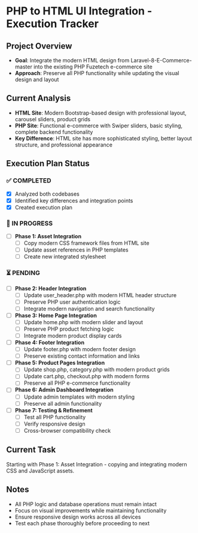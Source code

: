 # PHP to HTML UI Integration - Execution Tracker

## Project Overview
- **Goal**: Integrate the modern HTML design from Laravel-8-E-Commerce-master into the existing PHP Fuzetech e-commerce site
- **Approach**: Preserve all PHP functionality while updating the visual design and layout

## Current Analysis
- **HTML Site**: Modern Bootstrap-based design with professional layout, carousel sliders, product grids
- **PHP Site**: Functional e-commerce with Swiper sliders, basic styling, complete backend functionality
- **Key Difference**: HTML site has more sophisticated styling, better layout structure, and professional appearance

## Execution Plan Status

### ✅ COMPLETED
- [x] Analyzed both codebases
- [x] Identified key differences and integration points
- [x] Created execution plan

### 🔄 IN PROGRESS
- [ ] **Phase 1: Asset Integration**
  - [ ] Copy modern CSS framework files from HTML site
  - [ ] Update asset references in PHP templates
  - [ ] Create new integrated stylesheet

### ⏳ PENDING
- [ ] **Phase 2: Header Integration**
  - [ ] Update user_header.php with modern HTML header structure
  - [ ] Preserve PHP user authentication logic
  - [ ] Integrate modern navigation and search functionality

- [ ] **Phase 3: Home Page Integration**
  - [ ] Update home.php with modern slider and layout
  - [ ] Preserve PHP product fetching logic
  - [ ] Integrate modern product display cards

- [ ] **Phase 4: Footer Integration**
  - [ ] Update footer.php with modern footer design
  - [ ] Preserve existing contact information and links

- [ ] **Phase 5: Product Pages Integration**
  - [ ] Update shop.php, category.php with modern product grids
  - [ ] Update cart.php, checkout.php with modern forms
  - [ ] Preserve all PHP e-commerce functionality

- [ ] **Phase 6: Admin Dashboard Integration**
  - [ ] Update admin templates with modern styling
  - [ ] Preserve all admin functionality

- [ ] **Phase 7: Testing & Refinement**
  - [ ] Test all PHP functionality
  - [ ] Verify responsive design
  - [ ] Cross-browser compatibility check

## Current Task
Starting with Phase 1: Asset Integration - copying and integrating modern CSS and JavaScript assets.

## Notes
- All PHP logic and database operations must remain intact
- Focus on visual improvements while maintaining functionality
- Ensure responsive design works across all devices
- Test each phase thoroughly before proceeding to next
